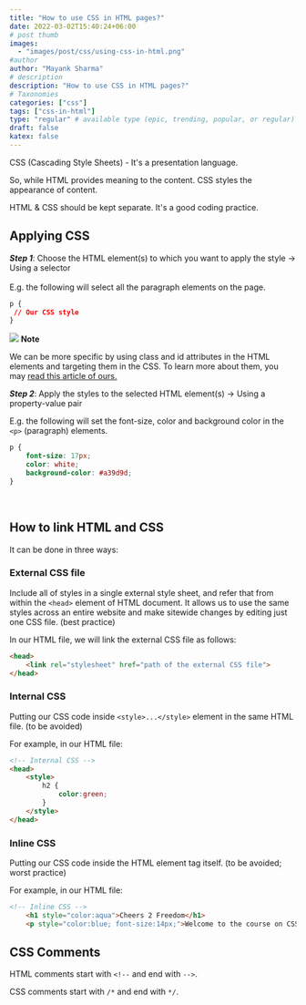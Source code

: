 ```yaml
---
title: "How to use CSS in HTML pages?"
date: 2022-03-02T15:40:24+06:00
# post thumb
images:
  - "images/post/css/using-css-in-html.png"
#author
author: "Mayank Sharma"
# description
description: "How to use CSS in HTML pages?"
# Taxonomies
categories: ["css"]
tags: ["css-in-html"]
type: "regular" # available type (epic, trending, popular, or regular)
draft: false
katex: false
---
```


CSS (Cascading Style Sheets) - It's a presentation language. 

So, while HTML provides meaning to the content. CSS styles the appearance of content.

HTML & CSS should be kept separate. It's a good coding practice. 


## Applying CSS

***Step 1***: Choose the HTML element(s) to which you want to apply the style → Using a selector <br><br>
E.g. the following will select all the paragraph elements on the page.<br>

```css
p { 
 // Our CSS style
}
```

<div class="toc-mak">
  <img src="../../../images/pencil.png">
  <b>Note</b><br>

We can be more specific by using class and id attributes in the HTML elements and targeting them in the CSS. To learn more about them, you may <a href="../types-of-selectors-in-css" title="Types of Selectors in CSS" class="mak-link">read this article of ours.</a>
</div>

***Step 2***: Apply the styles to the selected HTML element(s) → Using a property-value pair

E.g. the following will set the font-size, color and background color in the `<p>` (paragraph) elements.

```css
p { 
    font-size: 17px;
    color: white;
    background-color: #a39d9d; 
}
```

<br>

## How to link HTML and CSS

It can be done in three ways:

### External CSS file

Include all of styles in a single external style sheet, and refer that from within the `<head>` element of HTML document. It allows us to use the same styles across an entire website and make sitewide changes by editing just one CSS file. (best practice)

In our HTML file, we will link the external CSS file as follows:

```html
<head>
    <link rel="stylesheet" href="path of the external CSS file">
</head>
```

### Internal CSS 

Putting our CSS code inside `<style>...</style>` element in the same HTML file. (to be avoided)

For example, in our HTML file:

```html
<!-- Internal CSS -->    
<head>
    <style>
        h2 {
            color:green;
        }
    </style>
</head>
```

### Inline CSS 

Putting our CSS code inside the HTML element tag itself. (to be avoided; worst practice)

For example, in our HTML file:

```html
<!-- Inline CSS -->
    <h1 style="color:aqua">Cheers 2 Freedom</h1>
    <p style="color:blue; font-size:14px;">Welcome to the course on CSS.</p>
```

## CSS Comments

HTML comments start with `<!--` and end with `-->`. 

CSS comments start with `/*` and end with `*/`.


<script src="../../js/code-block-script.js"></script>
<link rel="stylesheet" href="../../css/code-block-style.css">

